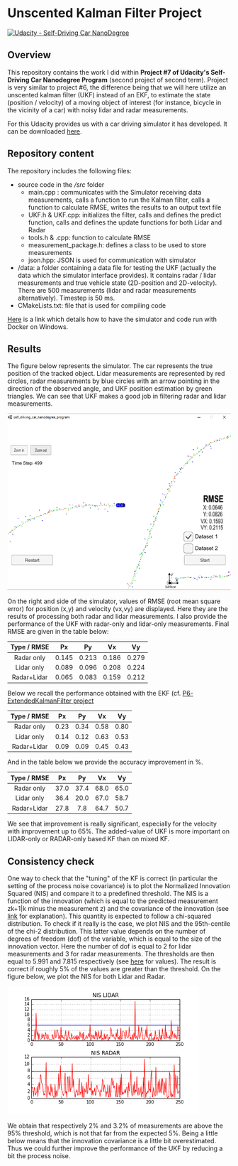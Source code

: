 ﻿# Unscented Kalman Filter Project

[![Udacity - Self-Driving Car NanoDegree](https://s3.amazonaws.com/udacity-sdc/github/shield-carnd.svg)](http://www.udacity.com/drive)

## Overview
This repository contains the work I did within **Project #7 of Udacity's Self-Driving Car Nanodegree Program** (second project of second term). Project is very similar to  project #6, the difference being that we will here utilize an unscented kalman filter (UKF) instead of an EKF, to estimate the state (position / velocity) of a moving object of interest (for instance, bicycle in the vicinity of a car) with noisy lidar and radar measurements. 

For this Udacity provides us with a car driving simulator it has developed. It can be downloaded [here](https://github.com/udacity/self-driving-car-sim/releases).


## Repository content

The repository includes the following files:

 - source code in the */src* folder
	 - main.cpp : communicates with the Simulator receiving data measurements, calls a function to run the Kalman filter, calls a function to calculate RMSE, writes the results to an output text file
	 - UKF.h & UKF.cpp:  initializes the filter, calls and defines the predict function, calls and defines the update functions for both Lidar and Radar
 	 - tools.h & .cpp: function to calculate RMSE
 	 - measurement_package.h: defines a class to be used to store measurements
 	 - json.hpp: JSON is used for communication with simulator
 - /data: a folder containing a data file for testing the UKF (actually the data which the simulator interface provides). It contains radar / lidar measurements and true vehicle state (2D-position and 2D-velocity). There are 500 measurements (lidar and radar measurements alternatively). Timestep is 50 ms.
 - CMakeLists.txt: file that is used for compiling code


[Here](https://discussions.udacity.com/t/getting-started-with-docker-and-windows-for-the-ekf-project-a-guide/320236]) is a link which details how to have the simulator and code run with Docker on Windows.

## Results

The figure below represents the simulator. The car represents the true position of the tracked object. Lidar measurements are represented by red circles, radar measurements by blue circles with an arrow pointing in the direction of the observed angle, and UKF position estimation by green triangles. We can see that UKF makes a good job in filtering radar and lidar measurements.

![simulator](./simulator.png)

On the right and side of the simulator, values of RMSE (root mean square error) for position (x,y) and velocity (vx,vy) are displayed. Here they are the results of processing both radar and lidar measurements. 
I also provide the performance of the UKF with radar-only and  lidar-only measurements. Final RMSE are given in the table below:

|Type / RMSE|Px|Py |Vx |Vy|
|:--------:|:----:|:----:|:----: |:----: |
|Radar only|0.145|0.213|0.186|0.279|
|Lidar only|0.089|0.096|0.208|0.224|
|Radar+Lidar|0.065|0.083|0.159|0.212|

Below we recall the performance obtained with the EKF (cf. [P6-ExtendedKalmanFilter project](https://github.com/ThomasGrelier/Udacity-SDC-P6-ExtendedKalmanFilter)

|Type / RMSE|Px|Py |Vx |Vy|
|:--------:|:----:|:----:|:----: |:----: |
|Radar only|0.23|0.34|0.58|0.80|
|Lidar only|0.14|0.12|0.63|0.53|
|Radar+Lidar|0.09|0.09|0.45|0.43|

And in the table below we provide the accuracy improvement in %.

|Type / RMSE|Px|Py |Vx |Vy|
|:--------:|:----:|:----:|:----: |:----: |
|Radar only|37.0|37.4|68.0|65.0|
|Lidar only|36.4|20.0|67.0|58.7|
|Radar+Lidar|27.8|7.8|64.7|50.7|

We see that improvement is really significant, especially for the velocity with improvement up to 65%.
The added-value of UKF is more important on LIDAR-only or RADAR-only based KF than on mixed KF.

## Consistency check

One way to check that the "tuning" of the KF is correct (in particular the setting of the process noise covariance) is to plot the Normalized Innovation Squared (NIS) and compare it to a predefined threshold.
The NIS is a function of the innovation (which is equal to the predicted measurement zk+1|k minus the measurement z) and the covariance of the innovation (see [link](https://www.ncbi.nlm.nih.gov/pmc/articles/PMC4239867/) for explanation). This quantity is expected to follow a chi-squared distribution.
To check if it really is the case, we plot NIS and the 95th-centile of the chi-2 distribution. This latter value depends on the number of degrees of freedom (dof) of the variable, which is equal to the size of the innovation vector. Here the number of dof is equal to 2 for lidar measurements and 3 for radar measurements. The thresholds are then equal to 5.991 and 7.815 respectively (see [here](https://www.medcalc.org/manual/chi-square-table.php) for values).
The result is correct if roughly 5% of the values are greater than the threshold.
On the figure below, we plot the NIS for both Lidar and Radar.

![NIS](./NIS.png)

We obtain that respectively 2% and 3.2% of measurements are above the 95% threshold, which is not that far from the expected 5%. Being a little below means that the innovation covariance is a little bit overestimated.
Thus we could further improve the performance of the UKF by reducing a bit the process noise. 

